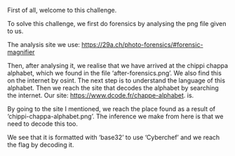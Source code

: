 First of all, welcome to this challenge. 

To solve this challenge, we first do forensics by analysing the png file given to us.  

The analysis site we use: https://29a.ch/photo-forensics/#forensic-magnifier

Then, after analysing it, we realise that we have arrived at the chippi chappa alphabet, which we found in the file ‘after-forensics.png’. We also find this on the internet by osint. The next step is to understand the language of this alphabet. Then we reach the site that decodes the alphabet by searching the internet.
Our site: https://www.dcode.fr/chappe-alphabet. is.

By going to the site I mentioned, we reach the place found as a result of ‘chippi-chappa-alphabet.png’.  The inference we make from here is that we need to decode this too.

We see that it is formatted with ‘base32’ to use ‘Cyberchef’ and we reach the flag by decoding it.


